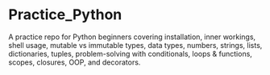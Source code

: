 # Practice_Python
A practice repo for Python beginners covering installation, inner workings, shell usage, mutable vs immutable types, data types, numbers, strings, lists, dictionaries, tuples, problem-solving with conditionals, loops &amp; functions, scopes, closures, OOP, and decorators.
